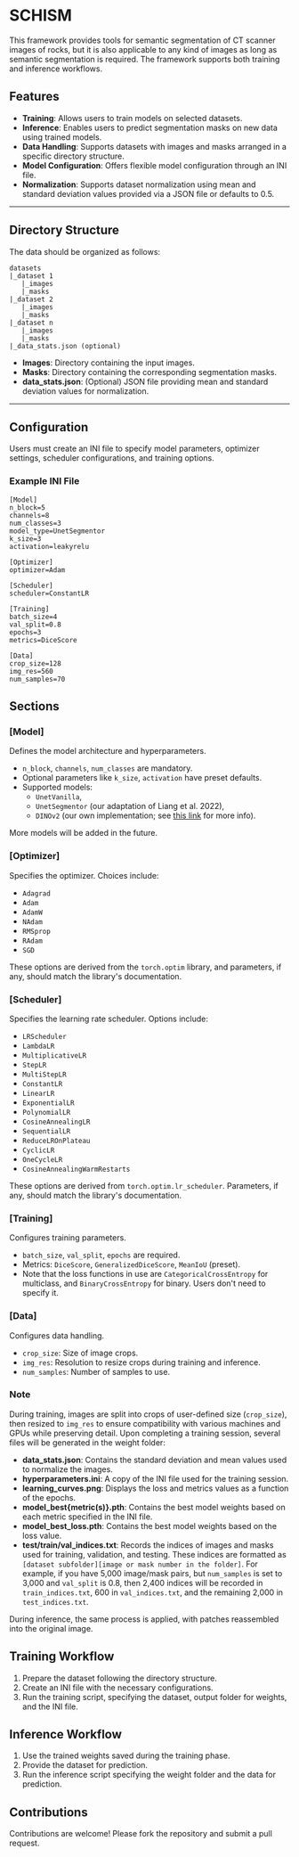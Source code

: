 # SCHISM
 
This framework provides tools for semantic segmentation of CT scanner images of rocks, but it is also applicable to any kind of images as long as semantic segmentation is required. The framework supports both training and inference workflows.
 
## Features
 
- **Training**: Allows users to train models on selected datasets.
- **Inference**: Enables users to predict segmentation masks on new data using trained models.
- **Data Handling**: Supports datasets with images and masks arranged in a specific directory structure.
- **Model Configuration**: Offers flexible model configuration through an INI file.
- **Normalization**: Supports dataset normalization using mean and standard deviation values provided via a JSON file or defaults to 0.5.
 
---
 
## Directory Structure
 
The data should be organized as follows:
```
datasets
|_dataset 1
   |_images
   |_masks
|_dataset 2
   |_images
   |_masks
|_dataset n
   |_images
   |_masks
|_data_stats.json (optional)
```

- **Images**: Directory containing the input images.
- **Masks**: Directory containing the corresponding segmentation masks.
- **data_stats.json**: (Optional) JSON file providing mean and standard deviation values for normalization.
 
---
 
## Configuration
 
Users must create an INI file to specify model parameters, optimizer settings, scheduler configurations, and training options.
 
### Example INI File
 
```
[Model]
n_block=5
channels=8
num_classes=3
model_type=UnetSegmentor
k_size=3
activation=leakyrelu
 
[Optimizer]
optimizer=Adam
 
[Scheduler]
scheduler=ConstantLR
 
[Training]
batch_size=4
val_split=0.8
epochs=3
metrics=DiceScore
 
[Data]
crop_size=128
img_res=560
num_samples=70
```

## Sections

### [Model]
Defines the model architecture and hyperparameters.

- `n_block`, `channels`, `num_classes` are mandatory.
- Optional parameters like `k_size`, `activation` have preset defaults.
- Supported models:
  - `UnetVanilla`,
  - `UnetSegmentor` (our adaptation of Liang et al. 2022),
  - `DINOv2` (our own implementation; see [this link](https://github.com/FloFive) for more info).
  
More models will be added in the future.

### [Optimizer]
Specifies the optimizer. Choices include:

- `Adagrad`
- `Adam`
- `AdamW`
- `NAdam`
- `RMSprop`
- `RAdam`
- `SGD`

These options are derived from the `torch.optim` library, and parameters, if any, should match the library's documentation.

### [Scheduler]
Specifies the learning rate scheduler. Options include:

- `LRScheduler`
- `LambdaLR`
- `MultiplicativeLR`
- `StepLR`
- `MultiStepLR`
- `ConstantLR`
- `LinearLR`
- `ExponentialLR`
- `PolynomialLR`
- `CosineAnnealingLR`
- `SequentialLR`
- `ReduceLROnPlateau`
- `CyclicLR`
- `OneCycleLR`
- `CosineAnnealingWarmRestarts`

These options are derived from `torch.optim.lr_scheduler`. Parameters, if any, should match the library's documentation.

### [Training]
Configures training parameters.

- `batch_size`, `val_split`, `epochs` are required.
- Metrics: `DiceScore`, `GeneralizedDiceScore`, `MeanIoU` (preset).
- Note that the loss functions in use are `CategoricalCrossEntropy` for multiclass, and `BinaryCrossEntropy` for binary. Users don't need to specify it.


### [Data]
Configures data handling.

- `crop_size`: Size of image crops.
- `img_res`: Resolution to resize crops during training and inference.
- `num_samples`: Number of samples to use.

### Note
During training, images are split into crops of user-defined size (`crop_size`), then resized to `img_res` to ensure compatibility with various machines and GPUs while preserving detail. Upon completing a training session, several files will be generated in the weight folder:

- **data_stats.json**: Contains the standard deviation and mean values used to normalize the images.
- **hyperparameters.ini**: A copy of the INI file used for the training session.
- **learning_curves.png**: Displays the loss and metrics values as a function of the epochs.
- **model_best{metric(s)}.pth**: Contains the best model weights based on each metric specified in the INI file.
- **model_best_loss.pth**: Contains the best model weights based on the loss value.
- **test/train/val_indices.txt**: Records the indices of images and masks used for training, validation, and testing. These indices are formatted as `[dataset subfolder][image or mask number in the folder]`. For example, if you have 5,000 image/mask pairs, but `num_samples` is set to 3,000 and `val_split` is 0.8, then 2,400 indices will be recorded in `train_indices.txt`, 600 in `val_indices.txt`, and the remaining 2,000 in `test_indices.txt`.

During inference, the same process is applied, with patches reassembled into the original image.

## Training Workflow
1. Prepare the dataset following the directory structure.
2. Create an INI file with the necessary configurations.
3. Run the training script, specifying the dataset, output folder for weights, and the INI file.

## Inference Workflow
1. Use the trained weights saved during the training phase.
2. Provide the dataset for prediction.
3. Run the inference script specifying the weight folder and the data for prediction.

## Contributions
Contributions are welcome! Please fork the repository and submit a pull request.
